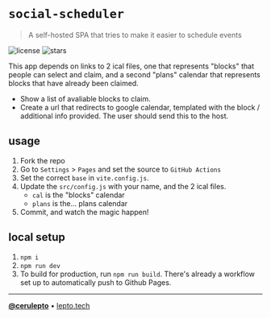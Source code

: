# `social-scheduler`

> A self-hosted SPA that tries to make it easier to schedule events

![license][license-shield]
![stars][stars-shield]

This app depends on links to 2 ical files, one that represents "blocks" that people can select and claim, and a second "plans" calendar that represents blocks that have already been claimed.

- Show a list of avaliable blocks to claim.
- Create a url that redirects to google calendar, templated with the block / additional info provided. The user should send this to the host.

## usage <!-- Using the product -->

1. Fork the repo
2. Go to `Settings` > `Pages` and set the source to `GitHub Actions`
3. Set the correct `base` in `vite.config.js`.
4. Update the `src/config.js` with your name, and the 2 ical files.
   - `cal` is the "blocks" calendar
   - `plans` is the... plans calendar
5. Commit, and watch the magic happen!

## local setup <!-- Using the source -->

1. `npm i`
2. `npm run dev`
3. To build for production, run `npm run build`. There's already a workflow set up to automatically push to Github Pages.

---

[**@cerulepto**](https://github.com/LeptoFlare) • [lepto.tech](https://lepto.tech)

<!-- markdown links & imgs -->

[stars-shield]: https://img.shields.io/github/stars/LeptoFlare/social-scheduler.svg?style=social
[license-shield]: https://img.shields.io/github/license/LeptoFlare/social-scheduler.svg?style=flat

